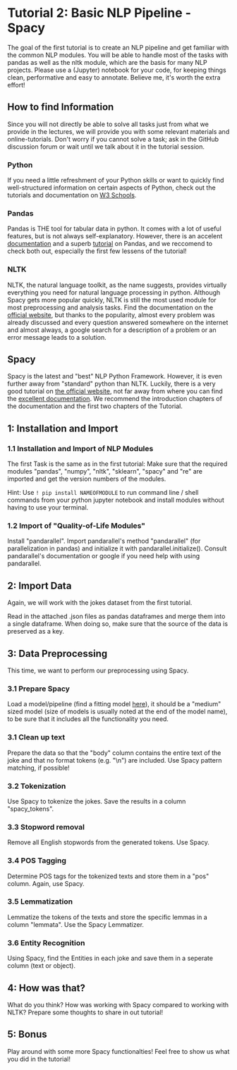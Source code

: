 # Tutorial 2: Basic NLP Pipeline - Spacy
The goal of the first tutorial is to create an NLP pipeline and get familiar with the common NLP modules. You will be able to handle most of the tasks with pandas as well as the nltk module, which are the basis for many NLP projects. Please use a (Jupyter) notebook for your code, for keeping things clean, performative and easy to annotate. Believe me, it's worth the extra effort!



## How to find Information
Since you will not directly be able to solve all tasks just from what we provide in the lectures, we will provide you with some relevant materials and online-tutorials. Don't worry if you cannot solve a task; ask in the GitHub discussion forum or wait until we talk about it in the tutorial session.

### Python 
If you need a little refreshment of your Python skills or want to quickly find well-structured information on certain aspects of Python, check out the tutorials and documentation on [W3 Schools](https://www.w3schools.com/python/default.asp). 

### Pandas 
Pandas is THE tool for tabular data in python. It comes with a lot of useful features, but is not always self-explanatory. However, there is an accelent [documentation](https://pandas.pydata.org/pandas-docs/stable/user_guide/index.html) and a superb [tutorial](https://www.w3schools.com/python/pandas/default.asp) on Pandas, and we reccomend to check both out, especially the first few lessens of the tutorial! 

### NLTK
NLTK, the natural language toolkit, as the name suggests, provides virtually everything you need for natural language processing in python. Although Spacy gets more popular quickly, NLTK is still the most used module for most preprocessing and analysis tasks. Find the documentation on the [official website](https://www.nltk.org/), but thanks to the popularity, almost every problem was already discussed and every question answered somewhere on the internet and almost always, a google search for a description of a problem or an error message leads to a solution. 


## Spacy

Spacy is the latest and "best" NLP Python Framework. However, it is even further away from "standard" python than NLTK. Luckily, there is a very good tutorial on [the official website](https://course.spacy.io/en), not far away from where you can find the [excellent documentation](https://spacy.io/api). We recommend the introduction chapters of the documentation and the first two chapters of the Tutorial.

## 1: Installation and Import
### 1.1 Installation and Import of NLP Modules

The first Task is the same as in the first tutorial:
Make sure that the required modules "pandas", "numpy", "nltk", "sklearn", "spacy" and "re" are imported and get the version numbers of the modules.

Hint: Use <code>! pip install NAMEOFMODULE</code> to run command line / shell commands from your python jupyter notebook and install modules without having to use your terminal. 

### 1.2 Import of "Quality-of-Life Modules"
Install "pandarallel". Import pandarallel's method "pandarallel" (for parallelization in pandas) and initialize it with pandarallel.initialize(). Consult pandarallel's documentation or google if you need help with using pandarallel.

## 2: Import Data
Again, we will work with the jokes dataset from the first tutorial.

Read in the attached .json files as pandas dataframes and merge them into a single dataframe. When doing so, make sure that the source of the data is preserved as a key.

## 3: Data Preprocessing
This time, we want to perform our preprocessing using Spacy. 

### 3.1 Prepare Spacy
Load a model/pipeline (find a fitting model [here](https://spacy.io/models)), it should be a "medium" sized model (size of models is usually noted at the end of the model name), to be sure that it includes all the functionality you need.


### 3.1 Clean up text
Prepare the data so that the "body" column contains the entire text of the joke and that no format tokens (e.g. "\n") are included. Use Spacy pattern matching, if possible!

### 3.2 Tokenization
Use Spacy to tokenize the jokes. Save the results in a column "spacy_tokens".

### 3.3 Stopword removal
Remove all English stopwords from the generated tokens. Use Spacy.

### 3.4 POS Tagging
Determine POS tags for the tokenized texts and store them in a "pos" column. Again, use Spacy.

### 3.5 Lemmatization
Lemmatize the tokens of the texts and store the specific lemmas in a column "lemmata". Use the Spacy Lemmatizer.

### 3.6 Entity Recognition
Using Spacy, find the Entities in each joke and save them in a seperate column (text or object).

## 4: How was that?
What do you think? How was working with Spacy compared to working with NLTK? Prepare some thoughts to share in out tutorial!

## 5: Bonus

Play around with some more Spacy functionalties! Feel free to show us what you did in the tutorial!
